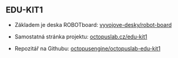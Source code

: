## EDU-KIT1

- Základem je deska ROBOTboard: [vyvojove-desky/robot-board](https://www.octopuslab.cz/vyvojove-desky/robot-board/)


- Samostatná stránka projektu: [octopuslab.cz/edu-kit1](https://www.octopuslab.cz/edu-kit1/)


- Repozitář na Githubu: [octopusengine/octopuslab-edu-kit1](https://github.com/octopusengine/octopuslab-edu-kit1)
